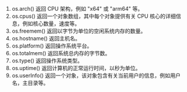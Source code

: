 1. os.arch() 返回 CPU 架构，例如 "x64" 或 "arm64" 等。
2. os.cpus() 返回一个对象数组，其中每个对象提供有关 CPU 核心的详细信息，例如核心数量，速度等。
3. os.freemem() 返回以字节为单位的空闲系统内存的数量。
4. os.hostname() 返回主机名。
5. os.platform() 返回操作系统平台。
6. os.totalmem() 返回系统总内存的字节数。
7. os.type() 返回操作系统类型。
8. os.uptime() 返回计算机的正常运行时间，以秒为单位。
9. os.userInfo() 返回一个对象，该对象包含有关当前用户的信息，例如用户名，主目录等。
